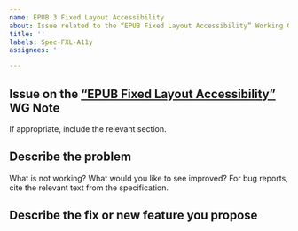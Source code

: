 ```yaml
---
name: EPUB 3 Fixed Layout Accessibility
about: Issue related to the “EPUB Fixed Layout Accessibility” Working Group Note
title: ''
labels: Spec-FXL-A11y
assignees: ''

---
```


## Issue on the [“EPUB Fixed Layout Accessibility”](https://www.w3.org/TR/epub-fxl-a11y/) WG Note

If appropriate, include the relevant section.

## Describe the problem 

What is not working? What would you like to see improved? For bug reports, cite the relevant text from the specification.

## Describe the fix or new feature you propose

